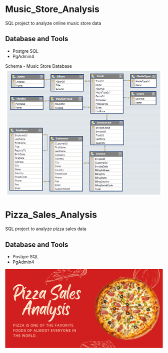 # Music_Store_Analysis
SQL project to analyze online music store data

## Database and Tools
* Postgre SQL
* PgAdmin4

Schema - Music Store Database  
![MusicDatabaseSchema](music_store_project/MusicDatabaseSchema.png)  

# Pizza_Sales_Analysis
SQL project to analyze pizza sales data

## Database and Tools
* Postgre SQL
* PgAdmin4
  
![PizzaSalesAnalysis](pizza_sales_project/1694736293921.png) 
